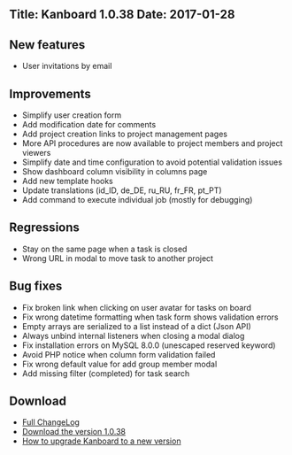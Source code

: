 Title: Kanboard 1.0.38
Date: 2017-01-28
---

New features
------------

* User invitations by email

Improvements
------------

* Simplify user creation form
* Add modification date for comments
* Add project creation links to project management pages
* More API procedures are now available to project members and project viewers
* Simplify date and time configuration to avoid potential validation issues
* Show dashboard column visibility in columns page
* Add new template hooks
* Update translations (id_ID, de_DE, ru_RU, fr_FR, pt_PT)
* Add command to execute individual job (mostly for debugging)

Regressions
-----------

* Stay on the same page when a task is closed
* Wrong URL in modal to move task to another project

Bug fixes
---------

* Fix broken link when clicking on user avatar for tasks on board
* Fix wrong datetime formatting when task form shows validation errors
* Empty arrays are serialized to a list instead of a dict (Json API)
* Always unbind internal listeners when closing a modal dialog
* Fix installation errors on MySQL 8.0.0 (unescaped reserved keyword)
* Avoid PHP notice when column form validation failed
* Fix wrong default value for add group member modal
* Add missing filter (completed) for task search

Download
--------

- [Full ChangeLog](https://github.com/kanboard/kanboard/blob/master/ChangeLog)
- [Download the version 1.0.38](https://github.com/kanboard/kanboard/releases/download/v1.0.38/kanboard-1.0.38.zip)
- [How to upgrade Kanboard to a new version](https://kanboard.net/documentation/update)
